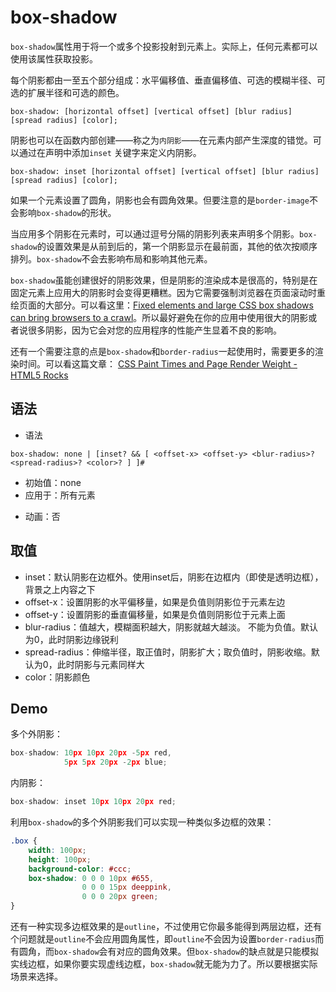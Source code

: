 # box-shadow

`box-shadow`属性用于将一个或多个投影投射到元素上。实际上，任何元素都可以使用该属性获取投影。

每个阴影都由一至五个部分组成：水平偏移值、垂直偏移值、可选的模糊半径、可选的扩展半径和可选的颜色。

```
box-shadow: [horizontal offset] [vertical offset] [blur radius] [spread radius] [color];
```

阴影也可以在函数内部创建——称之为`内阴影`——在元素内部产生深度的错觉。可以通过在声明中添加`inset` 关键字来定义内阴影。

```
box-shadow: inset [horizontal offset] [vertical offset] [blur radius] [spread radius] [color];
```

如果一个元素设置了圆角，阴影也会有圆角效果。但要注意的是`border-image`不会影响`box-shadow`的形状。

当应用多个阴影在元素时，可以通过逗号分隔的阴影列表来声明多个阴影。`box-shadow`的设置效果是从前到后的，第一个阴影显示在最前面，其他的依次按顺序排列。`box-shadow`不会去影响布局和影响其他元素。

`box-shadow`虽能创建很好的阴影效果，但是阴影的渲染成本是很高的，特别是在固定元素上应用大的阴影时会变得更糟糕。因为它需要强制浏览器在页面滚动时重绘页面的大部分。可以看这里：[Fixed elements and large CSS box shadows can bring browsers to a crawl](https://makandracards.com/makandra/12123-fixed-elements-and-large-css-box-shadows-can-bring-browsers-to-a-crawl)。所以最好避免在你的应用中使用很大的阴影或者说很多阴影，因为它会对您的应用程序的性能产生显着不良的影响。

还有一个需要注意的点是`box-shadow`和`border-radius`一起使用时，需要更多的渲染时间。可以看这篇文章： [CSS Paint Times and Page Render Weight - HTML5 Rocks](https://www.html5rocks.com/en/tutorials/speed/css-paint-times/)

## 语法

- 语法
```
box-shadow: none | [inset? && [ <offset-x> <offset-y> <blur-radius>? <spread-radius>? <color>? ] ]#
```
 - 初始值：none
 - 应用于：所有元素
 * 动画：否

## 取值

 - inset：默认阴影在边框外。使用inset后，阴影在边框内（即使是透明边框），背景之上内容之下
 - offset-x：设置阴影的水平偏移量，如果是负值则阴影位于元素左边
 - offset-y：设置阴影的垂直偏移量，如果是负值则阴影位于元素上面
 - blur-radius：值越大，模糊面积越大，阴影就越大越淡。 不能为负值。默认为0，此时阴影边缘锐利
 - spread-radius：伸缩半径，取正值时，阴影扩大；取负值时，阴影收缩。默认为0，此时阴影与元素同样大
 - color：阴影颜色

## Demo 

多个外阴影：

```c
box-shadow: 10px 10px 20px -5px red, 
            5px 5px 20px -2px blue;
```

内阴影：

```c
box-shadow: inset 10px 10px 20px red;
```

利用`box-shadow`的多个外阴影我们可以实现一种类似多边框的效果：

```css
.box {
    width: 100px;
    height: 100px;
    background-color: #ccc;
    box-shadow: 0 0 0 10px #655,
                0 0 0 15px deeppink,
                0 0 0 20px green;
}
```

还有一种实现多边框效果的是`outline`，不过使用它你最多能得到两层边框，还有个问题就是`outline`不会应用圆角属性，即`outline`不会因为设置`border-radius`而有圆角，而`box-shadow`会有对应的圆角效果。但`box-shadow`的缺点就是只能模拟实线边框，如果你要实现虚线边框，`box-shadow`就无能为力了。所以要根据实际场景来选择。
